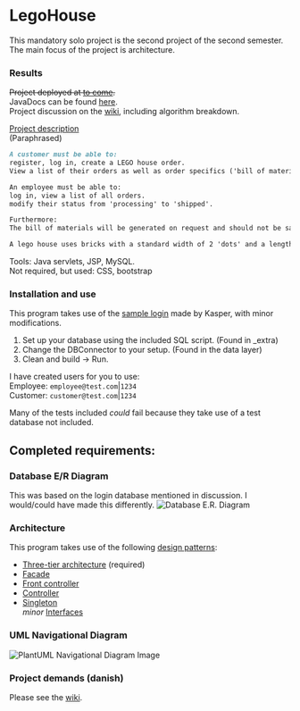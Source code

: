# LegoHouse

This mandatory solo project is the second project of the second semester. The main focus of the project is architecture.

### Results

~~Project deployed at [to come]().~~  
JavaDocs can be found [here](https://runi-vn.github.io/LegoHouse).  
Project discussion on the [wiki](https://github.com/Runi-VN/LegoHouse/wiki), including algorithm breakdown.

[Project description](https://datsoftlyngby.github.io/dat2sem2019Spring/Modul3/LegoHus.html)  
(Paraphrased)  
```markdown
A customer must be able to:
register, log in, create a LEGO house order.
View a list of their orders as well as order specifics ('bill of materials'). 

An employee must be able to:
log in, view a list of all orders.
modify their status from 'processing' to 'shipped'.

Furthermore:
The bill of materials will be generated on request and should not be saved to the database.

A lego house uses bricks with a standard width of 2 'dots' and a length of either 4, 2 or 1.
```

Tools: Java servlets, JSP, MySQL.  
Not required, but used: CSS, bootstrap

### Installation and use
This program takes use of the [sample login](https://github.com/DAT2SemKode/Modul3LogInSample) made by Kasper, with minor modifications.
1) Set up your database using the included SQL script. (Found in \_extra)
2) Change the DBConnector to your setup. (Found in the data layer)
3) Clean and build -> Run.

I have created users for you to use:  
Employee: `employee@test.com`|`1234`  
Customer: `customer@test.com`|`1234`

Many of the tests included *could* fail because they take use of a test database not included.



## Completed requirements:

### Database E/R Diagram  
This was based on the login database mentioned in discussion. I would/could have made this differently.
<img src="https://i.imgur.com/prWZHLR.png" alt="Database E.R. Diagram">

### Architecture
This program takes use of the following [design patterns](https://en.wikipedia.org/wiki/Software_design_pattern):  
- [Three-tier architecture](https://en.wikipedia.org/wiki/Multitier_architecture#Three-tier_architecture) (required)
- [Facade](https://en.wikipedia.org/wiki/Facade_pattern)
- [Front controller](https://en.wikipedia.org/wiki/Front_controller)
- [Controller](https://en.wikipedia.org/wiki/Command_pattern)
- [Singleton](https://en.wikipedia.org/wiki/Singleton_pattern)  
*minor* [Interfaces](https://en.wikipedia.org/wiki/Interface_(Java))

### UML Navigational Diagram
<img src="https://i.imgur.com/VCBvpr9.png" alt="PlantUML Navigational Diagram Image">

### Project demands (danish)
Please see the [wiki](https://github.com/Runi-VN/LegoHouse/wiki).

